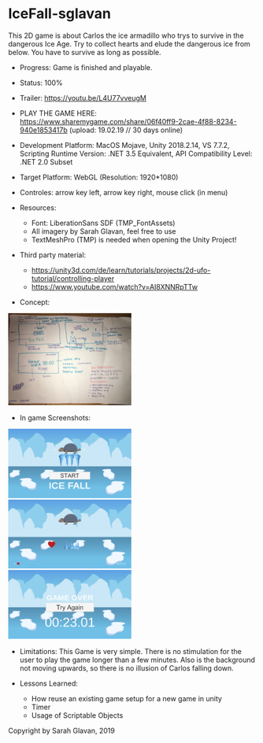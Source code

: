 # IceFall-sglavan
This 2D game is about Carlos the ice armadillo who trys to survive in the dangerous Ice Age. 
Try to collect hearts and elude the dangerous ice from below. You have to survive as long as possible. 

 + Progress: Game is finished and playable.

 + Status: 100%

 + Trailer: https://youtu.be/L4U77vveugM

 + PLAY THE GAME HERE: https://www.sharemygame.com/share/06f40ff9-2cae-4f88-8234-940e1853417b
(upload: 19.02.19 // 30 days online)

 + Development Platform: MacOS Mojave, Unity 2018.2.14, VS 7.7.2, Scripting Runtime Version: .NET 3.5
   Equivalent, API Compatibility Level: .NET 2.0 Subset

 + Target Platform: WebGL (Resolution: 1920*1080)

 + Controles: arrow key left, arrow key right, mouse click (in menu)

 + Resources: 
	- Font: LiberationSans SDF (TMP_FontAssets)
	- All imagery by Sarah Glavan, feel free to use
	- TextMeshPro (TMP) is needed when opening the Unity Project!

 + Third party material:
 	- https://unity3d.com/de/learn/tutorials/projects/2d-ufo-tutorial/controlling-player
 	- https://www.youtube.com/watch?v=AI8XNNRpTTw


 + Concept:
<div>
<img src="./Screenshots/Concept.jpg" width="250">
</div>

 + In game Screenshots:
<div>
<img src="./Screenshots/StartScene.png" width="250">
</div>
<div>
<img src="./Screenshots/MainScene.png" width="250">
</div>
<div>
<img src="./Screenshots/GameOverScene.png" width="250">
</div>

 + Limitations:
   This Game is very simple. There is no stimulation for the user to play the game longer than a few minutes. 
   Also is the background not moving upwards, so there is no illusion of Carlos falling down.

 + Lessons Learned:
   - How reuse an existing game setup for a new game in unity
   - Timer
   - Usage of Scriptable Objects


Copyright by Sarah Glavan, 2019






